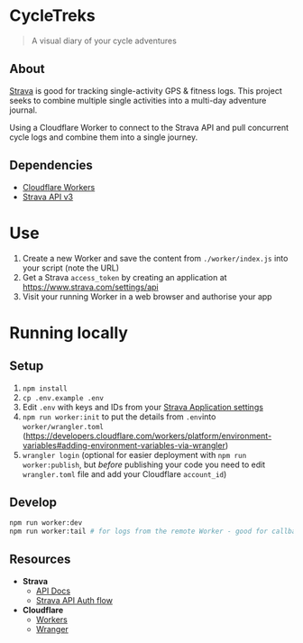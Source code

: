 # CycleTreks
> A visual diary of your cycle adventures

## About
[Strava](https://www.strava.com/) is good for tracking single-activity GPS & fitness logs. This project seeks to combine multiple single activities into a multi-day adventure journal.

Using a Cloudflare Worker to connect to the Strava API and pull concurrent cycle logs and combine them into a single journey.

## Dependencies
- [Cloudflare Workers](https://workers.cloudflare.com/)
- [Strava API v3](https://developers.strava.com/docs/reference/)

# Use
1. Create a new Worker and save the content from `./worker/index.js` into your script (note the URL)
1. Get a Strava `access_token` by creating an application at https://www.strava.com/settings/api
1. Visit your running Worker in a web browser and authorise your app

# Running locally
## Setup
1. `npm install`
1. `cp .env.example .env`
1. Edit `.env` with keys and IDs from your [Strava Application settings](https://www.strava.com/settings/api)
1. `npm run worker:init` to put the details from `.env`into `worker/wrangler.toml` (https://developers.cloudflare.com/workers/platform/environment-variables#adding-environment-variables-via-wrangler)
1. `wrangler login` (optional for easier deployment with `npm run worker:publish`, but _before_ publishing your code you need to edit `wrangler.toml` file and add your Cloudflare `account_id`)

## Develop
```sh
npm run worker:dev
npm run worker:tail # for logs from the remote Worker - good for callbacks
```

## Resources
- **Strava**
	- [API Docs](https://developers.strava.com/docs/)
	- [Strava API Auth flow](https://developers.strava.com/docs/authentication/#requestingaccess)
- **Cloudflare**
	- [Workers](https://developers.cloudflare.com/workers)
	- [Wranger](https://developers.cloudflare.com/workers/cli-wrangler)